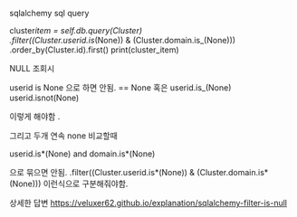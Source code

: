 sqlalchemy sql query

cluster*item = self.db.query(Cluster)\
 .filter((Cluster.userid.is*(None)) & (Cluster.domain.is\_(None)))\
 .order_by(Cluster.id).first()
print(cluster_item)

NULL 조회시

userid is None 으로 하면 안됨.
== None
혹은
userid.is\_(None)
userid.isnot(None)

이렇게 해야함 .

그리고 두개 연속 none 비교할때

userid.is*(None) and domain.is*(None)

으로 묶으면 안됨.
.filter((Cluster.userid.is*(None)) & (Cluster.domain.is*(None)))
이런식으로 구분해줘야함.

상세한 답변
https://veluxer62.github.io/explanation/sqlalchemy-filter-is-null

